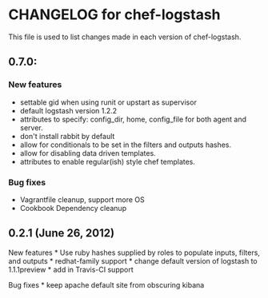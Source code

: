 # CHANGELOG for chef-logstash

This file is used to list changes made in each version of chef-logstash.

## 0.7.0:

### New features ###
* settable gid when using runit or upstart as supervisor
* default logstash version 1.2.2
* attributes to specify: config_dir, home, config_file for both agent and server.
* don't install rabbit by default
* allow for conditionals to be set in the filters and outputs hashes.
* allow for disabling data driven templates.
* attributes to enable regular(ish) style chef templates.

### Bug fixes ###
* Vagrantfile cleanup, support more OS
* Cookbook Dependency cleanup

## 0.2.1 (June 26, 2012)

New features
	* Use ruby hashes supplied by roles to populate inputs, filters,
	and outputs
	* redhat-family support
	* change default version of logstash to 1.1.1preview
	* add in Travis-CI support

Bug fixes
	* keep apache default site from obscuring kibana
